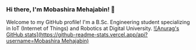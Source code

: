 ### Hi there, I'm Mobashira Mehajabin! 👋
Welcome to my GitHub profile! I'm a B.Sc. Engineering student specializing in IoT (Internet of Things) and Robotics at Digital University.
[![Anurag's GitHub stats](https://github-readme-stats.vercel.app/api?username=Mobashira Mehajabin)](https://github.com/anuraghazra/github-readme-stats)
